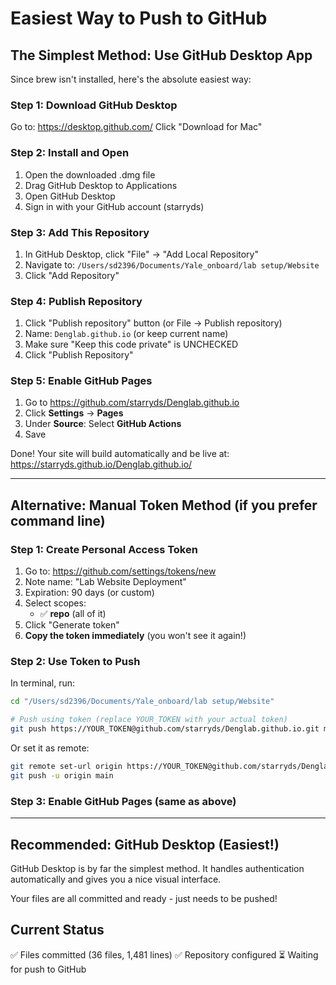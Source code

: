 # Easiest Way to Push to GitHub

## The Simplest Method: Use GitHub Desktop App

Since brew isn't installed, here's the absolute easiest way:

### Step 1: Download GitHub Desktop
Go to: https://desktop.github.com/
Click "Download for Mac"

### Step 2: Install and Open
1. Open the downloaded .dmg file
2. Drag GitHub Desktop to Applications
3. Open GitHub Desktop
4. Sign in with your GitHub account (starryds)

### Step 3: Add This Repository
1. In GitHub Desktop, click "File" → "Add Local Repository"
2. Navigate to: `/Users/sd2396/Documents/Yale_onboard/lab setup/Website`
3. Click "Add Repository"

### Step 4: Publish Repository
1. Click "Publish repository" button (or File → Publish repository)
2. Name: `Denglab.github.io` (or keep current name)
3. Make sure "Keep this code private" is UNCHECKED
4. Click "Publish Repository"

### Step 5: Enable GitHub Pages
1. Go to https://github.com/starryds/Denglab.github.io
2. Click **Settings** → **Pages**
3. Under **Source**: Select **GitHub Actions**
4. Save

Done! Your site will build automatically and be live at:
https://starryds.github.io/Denglab.github.io/

---

## Alternative: Manual Token Method (if you prefer command line)

### Step 1: Create Personal Access Token

1. Go to: https://github.com/settings/tokens/new
2. Note name: "Lab Website Deployment"
3. Expiration: 90 days (or custom)
4. Select scopes:
   - ✅ **repo** (all of it)
5. Click "Generate token"
6. **Copy the token immediately** (you won't see it again!)

### Step 2: Use Token to Push

In terminal, run:

```bash
cd "/Users/sd2396/Documents/Yale_onboard/lab setup/Website"

# Push using token (replace YOUR_TOKEN with your actual token)
git push https://YOUR_TOKEN@github.com/starryds/Denglab.github.io.git main
```

Or set it as remote:
```bash
git remote set-url origin https://YOUR_TOKEN@github.com/starryds/Denglab.github.io.git
git push -u origin main
```

### Step 3: Enable GitHub Pages (same as above)

---

## Recommended: GitHub Desktop (Easiest!)

GitHub Desktop is by far the simplest method. It handles authentication automatically and gives you a nice visual interface.

Your files are all committed and ready - just needs to be pushed!

## Current Status
✅ Files committed (36 files, 1,481 lines)
✅ Repository configured
⏳ Waiting for push to GitHub
